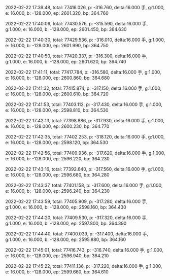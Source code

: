 2022-02-22 17:39:48, total: 77416.026, p: -316.760, delta:16.000 手, g:1.000, e: 16.000, b: -128.000, ep: 2601.320, bp: 364.760

2022-02-22 17:40:09, total: 77430.576, p: -315.590, delta:16.000 手, g:1.000, e: 16.000, b: -128.000, ep: 2601.450, bp: 364.630

2022-02-22 17:40:30, total: 77429.536, p: -316.010, delta:16.000 手, g:1.000, e: 16.000, b: -128.000, ep: 2601.990, bp: 364.750

2022-02-22 17:40:50, total: 77420.337, p: -316.300, delta:16.000 手, g:1.000, e: 16.000, b: -128.000, ep: 2601.620, bp: 364.740

2022-02-22 17:41:11, total: 77417.784, p: -316.580, delta:16.000 手, g:1.000, e: 16.000, b: -128.000, ep: 2600.860, bp: 364.680

2022-02-22 17:41:32, total: 77415.874, p: -317.150, delta:16.000 手, g:1.000, e: 16.000, b: -128.000, ep: 2600.610, bp: 364.720

2022-02-22 17:41:53, total: 77403.112, p: -317.430, delta:16.000 手, g:1.000, e: 16.000, b: -128.000, ep: 2598.810, bp: 364.530

2022-02-22 17:42:13, total: 77398.886, p: -317.930, delta:16.000 手, g:1.000, e: 16.000, b: -128.000, ep: 2600.230, bp: 364.770

2022-02-22 17:42:35, total: 77402.253, p: -318.120, delta:16.000 手, g:1.000, e: 16.000, b: -128.000, ep: 2598.120, bp: 364.530

2022-02-22 17:42:56, total: 77409.936, p: -317.620, delta:16.000 手, g:1.000, e: 16.000, b: -128.000, ep: 2596.220, bp: 364.230

2022-02-22 17:43:16, total: 77392.640, p: -317.560, delta:16.000 手, g:1.000, e: 16.000, b: -128.000, ep: 2596.680, bp: 364.280

2022-02-22 17:43:37, total: 77401.158, p: -317.600, delta:16.000 手, g:1.000, e: 16.000, b: -128.000, ep: 2596.240, bp: 364.230

2022-02-22 17:43:59, total: 77405.909, p: -317.280, delta:16.000 手, g:1.000, e: 16.000, b: -128.000, ep: 2598.160, bp: 364.430

2022-02-22 17:44:20, total: 77409.530, p: -317.320, delta:16.000 手, g:1.000, e: 16.000, b: -128.000, ep: 2597.800, bp: 364.390

2022-02-22 17:44:40, total: 77400.039, p: -317.400, delta:16.000 手, g:1.000, e: 16.000, b: -128.000, ep: 2595.880, bp: 364.160

2022-02-22 17:45:01, total: 77416.743, p: -316.740, delta:16.000 手, g:1.000, e: 16.000, b: -128.000, ep: 2596.940, bp: 364.210

2022-02-22 17:45:22, total: 77411.136, p: -317.220, delta:16.000 手, g:1.000, e: 16.000, b: -128.000, ep: 2599.660, bp: 364.610
